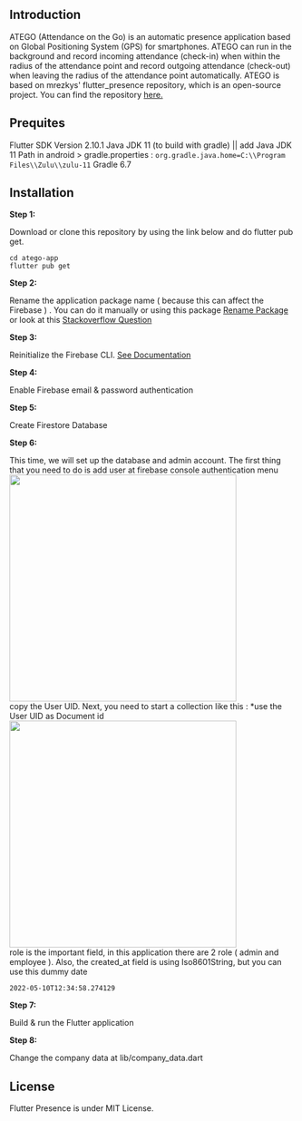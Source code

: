 ## Introduction

ATEGO (Attendance on the Go) is an automatic presence application based on Global Positioning System (GPS) for smartphones. ATEGO can run in the background and record incoming attendance (check-in) when within the radius of the attendance point and record outgoing attendance (check-out) when leaving the radius of the attendance point automatically. ATEGO is based on mrezkys' flutter_presence repository, which is an open-source project. You can find the repository <a href="https://github.com/mrezkys/flutter_presence/">here.</a>

[//]: # (## App Screenshot)

[//]: # ()
[//]: # (<img src="https://github.com/mrezkys/flutter_presence/blob/main/demo/banner.jpg" width="auto" height="auto" >)

[//]: # (<img src="https://github.com/mrezkys/flutter_presence/blob/main/demo/shot.jpg" width="auto" height="auto" >)

[//]: # (<img src="https://github.com/mrezkys/flutter_presence/blob/main/demo/details.jpg" width="auto" height="auto" >)

## Prequites

Flutter SDK Version 2.10.1
Java JDK 11 (to build with gradle) || add Java JDK 11 Path in android > gradle.properties : `org.gradle.java.home=C:\\Program Files\\Zulu\\zulu-11`
Gradle 6.7

## Installation

**Step 1:**

Download or clone this repository by using the link below and do flutter pub get.

```
cd atego-app
flutter pub get
```

**Step 2:**

Rename the application package name ( because this can affect the Firebase ) . You can do it manually or using this package <a href="https://pub.dev/packages/rename">Rename Package</a> or look at this <a href="https://stackoverflow.com/questions/51534616/how-to-change-package-name-in-flutter">Stackoverflow Question</a>

**Step 3:**

Reinitialize the Firebase CLI. <a href="https://firebase.google.com/docs/flutter/setup">See Documentation</a>

**Step 4:**

Enable Firebase email & password authentication

**Step 5:**

Create Firestore Database

**Step 6:**

This time, we will set up the database and admin account. The first thing that you need to do is add user at firebase console authentication menu
<br><img src="https://github.com/mrezkys/flutter_presence/blob/main/demo/tutor/step 1.JPG" width="400" height="auto" ><br>
copy the User UID. Next, you need to start a collection like this : *use the User UID as Document id
<br><img src="https://github.com/mrezkys/flutter_presence/blob/main/demo/tutor/step 2.JPG" width="400" height="auto" ><br>
role is the important field, in this application there are 2 role ( admin and employee ). Also, the created_at field is using Iso8601String, but you can use this dummy date
```
2022-05-10T12:34:58.274129
```

**Step 7:**

Build & run the Flutter application

**Step 8:**

Change the company data at lib/company_data.dart
## License
Flutter Presence is under MIT License.
